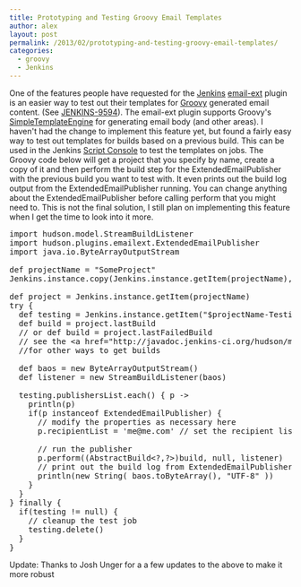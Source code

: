 ```yaml
---
title: Prototyping and Testing Groovy Email Templates
author: alex
layout: post
permalink: /2013/02/prototyping-and-testing-groovy-email-templates/
categories:
  - groovy
  - Jenkins
---
```

One of the features people have requested for the <a href="https://jenkins-ci.org" title="Jenkins" target="_blank">Jenkins</a> <a href="https://wiki.jenkins-ci.org/display/JENKINS/Email-ext+plugin" title="email-ext" target="_blank">email-ext</a> plugin is an easier way to test out their templates for <a href="http://groovy.codehaus.org/" title="Groovy" target="_blank">Groovy</a> generated email content. (See <a href="https://issues.jenkins-ci.org/browse/JENKINS-9594" title="JENKINS-9594" target="_blank">JENKINS-9594</a>). The email-ext plugin supports Groovy's <a href="http://groovy.codehaus.org/api/groovy/text/SimpleTemplateEngine.html" title="SimpleTemplateEngine" target="_blank">SimpleTemplateEngine</a> for generating email body (and other areas). I haven't had the change to implement this feature yet, but found a fairly easy way to test out templates for builds based on a previous build. This can be used in the Jenkins <a href="https://wiki.jenkins-ci.org/display/JENKINS/Jenkins+Script+Console" title="Script Console" target="_blank">Script Console</a> to test the templates on jobs. The Groovy code below will get a project that you specify by name, create a copy of it and then perform the build step for the ExtendedEmailPublisher with the previous build you want to test with. It even prints out the build log output from the ExtendedEmailPublisher running. You can change anything about the ExtendedEmailPublisher before calling perform that you might need to. This is not the final solution, I still plan on implementing this feature when I get the time to look into it more.

<pre class="brush: groovy; title: ; notranslate" title="">import hudson.model.StreamBuildListener
import hudson.plugins.emailext.ExtendedEmailPublisher
import java.io.ByteArrayOutputStream
  
def projectName = "SomeProject"
Jenkins.instance.copy(Jenkins.instance.getItem(projectName), "$projectName-Testing"); 
    
def project = Jenkins.instance.getItem(projectName)
try {
  def testing = Jenkins.instance.getItem("$projectName-Testing")
  def build = project.lastBuild
  // or def build = project.lastFailedBuild
  // see the &lt;a href="http://javadoc.jenkins-ci.org/hudson/model/Job.html#getLastBuild()" title="Job" target="_blank"&gt;javadoc for the Job class&lt;/a&gt; 
  //for other ways to get builds

  def baos = new ByteArrayOutputStream()
  def listener = new StreamBuildListener(baos)

  testing.publishersList.each() { p -&gt;
    println(p)
    if(p instanceof ExtendedEmailPublisher) {
      // modify the properties as necessary here
      p.recipientList = 'me@me.com' // set the recipient list while testing
      
      // run the publisher
      p.perform((AbstractBuild&lt;?,?&gt;)build, null, listener)
      // print out the build log from ExtendedEmailPublisher
      println(new String( baos.toByteArray(), "UTF-8" ))
    }
  }
} finally {
  if(testing != null) {
    // cleanup the test job
    testing.delete()
  }
}
</pre>

Update: Thanks to Josh Unger for a a few updates to the above to make it more robust


